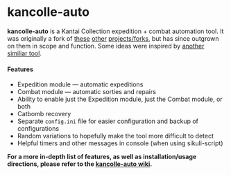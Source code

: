 # kancolle-auto

**kancolle-auto** is a Kantai Collection expedition + combat automation tool. It was originally a fork of [these](https://github.com/amylase/kancolle-auto) [other](https://github.com/Yukariin/kancolle-auto) [projects/forks](https://github.com/kevin01523/kancolle-auto), but has since outgrown on them in scope and function. Some ideas were inspired by [another similiar tool](https://github.com/tantinevincent/Onegai-ooyodosan).

#### Features

* Expedition module &mdash; automatic expeditions
* Combat module &mdash; automatic sorties and repairs
* Ability to enable just the Expedition module, just the Combat module, or both
* Catbomb recovery
* Separate `config.ini` file for easier configuration and backup of configurations
* Random variations to hopefully make the tool more difficult to detect
* Helpful timers and other messages in console (when using sikuli-script)

**For a more in-depth list of features, as well as installation/usage directions, please refer to the [kancolle-auto wiki](/mrmin123/kancolle-auto/wiki).**
